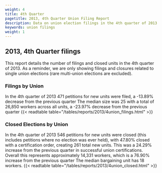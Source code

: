 ```yaml
---
weight: 4
title: 4th Quarter
pagetitle: 2013, 4th Quarter Union Filing Report
description: Data on union election filings in the 4th quarter of 2013
keywords: union filings
weight: 1
---
```


## 2013, 4th Quarter filings

This report details the number of filings and closed units in the 4th quarter of 2013. As a reminder, we are only showing filings and closures related to single union elections (rare multi-union elections are excluded).

### Filings by Union
In the 4th quarter of 2013 471 petitions for new units were filed, a -13.89% decrease from the previous quarter The median size was 25 with a total of 26,850 workers across all units, a -23.97% decrease from the previous quarter
{{< readtable table="/tables/reports/2013/4union_filings.html" >}}

### Closed Elections by Union
In the 4th quarter of 2013 546 petitions for new units were closed (this includes petitions where no election was ever held), with 47.80% closed with a certification order, creating 261 total new units. This was a 24.29% increase from the previous quarter in successful union certifications. Overall this represents approximately 14,331 workers, which is a 76.90% increase from the previous quarter The median bargaining unit has 18 workers.
{{< readtable table="/tables/reports/2013/4union_closed.html" >}}
